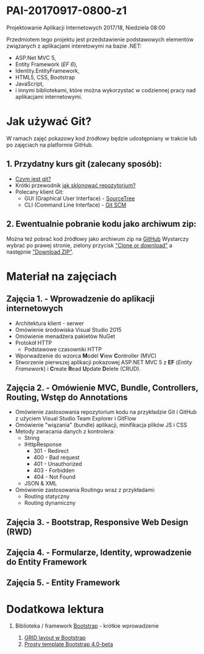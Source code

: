 # PAI-20170917-0800-z1
Projektowanie Aplikacji Internetowych 2017/18, Niedziela 08:00

Przedmiotem tego projektu jest przedstawienie podstawowych elementów związanych z aplikacjami interetowymi na bazie .NET:
+ ASP.Net MVC 5,
+ Entity Framework (*EF 6*), 
+ Identity.EntityFramework, 
+ HTML5, CSS, Bootstrap
+ JavaScript,
+ i innymi bibliotekami, które można wykorzystać w codziennej pracy nad aplikacjami internetowymi.

# Jak używać Git?

W ramach zajęć pokazowy kod źródłowy będzie udostępniany w trakcie lub po zajęciach na platformie GitHub.

## 1. Przydatny kurs git (zalecany sposób):
* [Czym jest git?](https://www.atlassian.com/git/tutorials/what-is-version-control)
* Krótki przewodnik [jak sklonować repozytorium?](https://www.atlassian.com/git/tutorials/setting-up-a-repository/git-clone)
* Polecany klient Git:
  * GUI (Graphical User Interface) - [SourceTree](https://www.sourcetreeapp.com/)
  * CLI (Command Line Interface) - [Git SCM](https://git-scm.com/)

## 2. Ewentualnie pobranie kodu jako archiwum zip:
Można też pobrać kod źródłowy jako archiwum zip na [GitHub](https://github.com/)
Wystarczy wybrać po prawej stronie, zielony przycisk ["Clone or download"](https://github.com/ppazik-wsb/PAI-20170917-0800-z1.git) a następnie ["Download ZIP"](https://github.com/ppazik-wsb/PAI-20170917-0800-z1/archive/master.zip).

# Materiał na zajęciach

## Zajęcia 1. - Wprowadzenie do aplikacji internetowych
+ Architektura klient - serwer
+ Omówienie środowiska Visual Studio 2015
+ Omówienie menadżera pakietów NuGet
+ Protokół HTTP
  + Podstawowe czasowniki HTTP
+ Wporwadzenie do wzorca **M**odel **V**iew **C**ontroller (MVC)
+ Stworzenie pierwszej aplikacji pokazowej ASP.NET MVC 5 z **EF** (_Entity Framework_) i **C**reate **R**ead **U**pdate **D**elete (CRUD).

## Zajęcia 2. - Omówienie MVC, Bundle, Controllers, Routing, Wstęp do Annotations
+ Omówienie zastosowania repozytorium kodu na przykładzie Git i GitHub z użyciem Visual Studio Team Explorer i GitFlow
+ Omówienie "wiązania" (bundle) aplikacji, minifikacja plików JS i CSS
+ Metody zwracania danych z kontrolera:
  + String
  + IHttpResponse
    + 301 - Redirect
    + 400 - Bad request
    + 401 - Unauthorized
    + 403 - Forbidden
    + 404 - Not Found
  + JSON & XML
+ Omówienie zastosowania Routingu wraz z przykładami:
  + Routing statyczny
  + Routing dynamiczny

## Zajęcia 3. - Bootstrap, Responsive Web Design (RWD)

## Zajęcia 4. - Formularze, Identity, wprowadzenie do Entity Framework

## Zajęcia 5. - Entity Framework

# Dodatkowa lektura

1. Biblioteka / framework [Bootstrap](https://getbootstrap.com/docs/4.0/getting-started/introduction/) - krótkie wprowadzenie

    1. [GRID layout w Bootstrap](https://getbootstrap.com/docs/4.0/layout/grid/)
    2. [Prosty template Bootstrap 4.0-beta](https://getbootstrap.com/docs/4.0/examples/starter-template/)